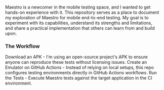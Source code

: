 Maestro is a newcomer in the mobile testing space, and I wanted to get hands-on experience with it. This repository serves as a place to document my exploration of Maestro for mobile end-to-end testing. My goal is to experiment with its capabilities, understand its strengths and limitations, and share a practical implementation that others can learn from and build upon.


### The Workflow

Download an APK - I'm using an open-source project's APK to ensure anyone can reproduce these tests without licensing issues.
Create an Emulator on GitHub Actions - Instead of relying on local setups, this repo configures testing environments directly in GitHub Actions workflows.
Run the Tests - Execute Maestro tests against the target application in the CI environment.
